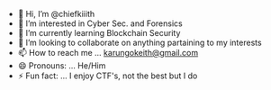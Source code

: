 - 👋 Hi, I’m @chiefkiiith
- 👀 I’m interested in Cyber Sec. and Forensics 
- 🌱 I’m currently learning Blockchain Security 
- 💞️ I’m looking to collaborate on anything partaining to my interests 
- 📫 How to reach me ... karungokeith@gmail.com
- 😄 Pronouns: ... He/Him
- ⚡ Fun fact: ... I enjoy CTF's, not the best but I do

<!---
chiefkiiith/chiefkiiith is a ✨ special ✨ repository because its `README.md` (this file) appears on your GitHub profile.
You can click the Preview link to take a look at your changes.
--->
